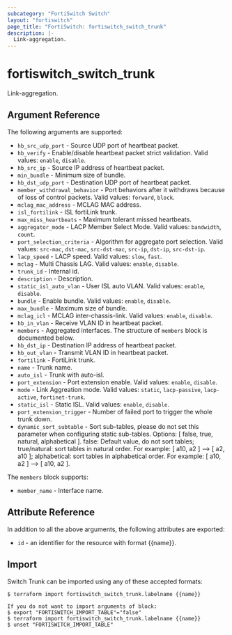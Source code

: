```yaml
---
subcategory: "FortiSwitch Switch"
layout: "fortiswitch"
page_title: "FortiSwitch: fortiswitch_switch_trunk"
description: |-
  Link-aggregation.
---
```


# fortiswitch_switch_trunk
Link-aggregation.

## Argument Reference

The following arguments are supported:

* `hb_src_udp_port` - Source UDP port of heartbeat packet.
* `hb_verify` - Enable/disable heartbeat packet strict validation. Valid values: `enable`, `disable`.
* `hb_src_ip` - Source IP address of heartbeat packet.
* `min_bundle` - Minimum size of bundle.
* `hb_dst_udp_port` - Destination UDP port of heartbeat packet.
* `member_withdrawal_behavior` - Port behaviors after it withdraws because of loss of control packets. Valid values: `forward`, `block`.
* `mclag_mac_address` - MCLAG MAC address.
* `isl_fortilink` - ISL fortiLink trunk.
* `max_miss_heartbeats` - Maximum tolerant missed heartbeats.
* `aggregator_mode` - LACP Member Select Mode. Valid values: `bandwidth`, `count`.
* `port_selection_criteria` - Algorithm for aggregate port selection. Valid values: `src-mac`, `dst-mac`, `src-dst-mac`, `src-ip`, `dst-ip`, `src-dst-ip`.
* `lacp_speed` - LACP speed. Valid values: `slow`, `fast`.
* `mclag` - Multi Chassis LAG. Valid values: `enable`, `disable`.
* `trunk_id` - Internal id.
* `description` - Description.
* `static_isl_auto_vlan` - User ISL auto VLAN. Valid values: `enable`, `disable`.
* `bundle` - Enable bundle. Valid values: `enable`, `disable`.
* `max_bundle` - Maximum size of bundle.
* `mclag_icl` - MCLAG inter-chassis-link. Valid values: `enable`, `disable`.
* `hb_in_vlan` - Receive VLAN ID in heartbeat packet.
* `members` - Aggregated interfaces. The structure of `members` block is documented below.
* `hb_dst_ip` - Destination IP address of heartbeat packet.
* `hb_out_vlan` - Transmit VLAN ID in heartbeat packet.
* `fortilink` - FortiLink trunk.
* `name` - Trunk name.
* `auto_isl` - Trunk with auto-isl.
* `port_extension` - Port extension enable. Valid values: `enable`, `disable`.
* `mode` - Link Aggreation mode. Valid values: `static`, `lacp-passive`, `lacp-active`, `fortinet-trunk`.
* `static_isl` - Static ISL. Valid values: `enable`, `disable`.
* `port_extension_trigger` - Number of failed port to trigger the whole trunk down.
* `dynamic_sort_subtable` - Sort sub-tables, please do not set this parameter when configuring static sub-tables. Options: [ false, true, natural, alphabetical ]. false: Default value, do not sort tables; true/natural: sort tables in natural order. For example: [ a10, a2 ] --> [ a2, a10 ]; alphabetical: sort tables in alphabetical order. For example: [ a10, a2 ] --> [ a10, a2 ].

The `members` block supports:

* `member_name` - Interface name.


## Attribute Reference

In addition to all the above arguments, the following attributes are exported:
* `id` - an identifier for the resource with format {{name}}.

## Import

Switch Trunk can be imported using any of these accepted formats:
```
$ terraform import fortiswitch_switch_trunk.labelname {{name}}

If you do not want to import arguments of block:
$ export "FORTISWITCH_IMPORT_TABLE"="false"
$ terraform import fortiswitch_switch_trunk.labelname {{name}}
$ unset "FORTISWITCH_IMPORT_TABLE"
```
